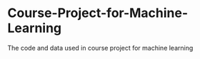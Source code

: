 # Course-Project-for-Machine-Learning
The code and data used in course project for machine learning 

